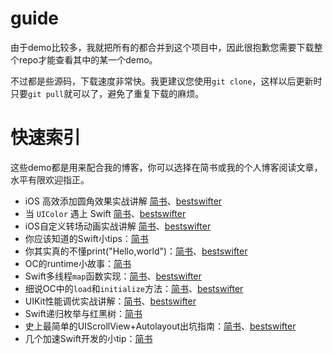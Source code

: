 # guide

由于demo比较多，我就把所有的都合并到这个项目中，因此很抱歉您需要下载整个repo才能查看其中的某一个demo。

不过都是些源码，下载速度非常快。我更建议您使用`git clone`，这样以后更新时只要`git pull`就可以了，避免了重复下载的麻烦。

# 快速索引

这些demo都是用来配合我的博客，你可以选择在简书或我的个人博客阅读文章，水平有限欢迎指正。

* iOS 高效添加圆角效果实战讲解 [简书](http://www.jianshu.com/p/f970872fdc22)、[bestswifter](http://bestswifter.com/efficient-rounded-corner/)
* 当 `UIColor` 遇上 Swift [简书](http://www.jianshu.com/p/f2173235cde8)、[bestswifter](http://bestswifter.com/uicolorliteral/)
* iOS自定义转场动画实战讲解 [简书](http://www.jianshu.com/p/ea0132738057)、[bestswifter](http://bestswifter.com/custom-transition-animation/)
* 你应该知道的Swift小tips：[简书](http://www.jianshu.com/p/a11c6060176c)
* 你其实真的不懂print("Hello,world")：[简书](http://www.jianshu.com/p/abb55919c453)、[bestswifter](http://bestswifter.com/helloworld/)
* OC的runtime小故事：[简书](http://www.jianshu.com/p/295cd2b6b42e)
* Swift多线程`map`函数实现：[简书](http://www.jianshu.com/p/ed61c56ed200)、[bestswifter](http://bestswifter.com/parallelmap/)
* 细说OC中的`load`和`initialize`方法：[简书](http://www.jianshu.com/p/d25f691f0b07)、[bestswifter](http://bestswifter.com/load-and-initialize/)
* UIKit性能调优实战讲解：[简书](http://www.jianshu.com/p/619cf14640f3)、[bestswifter](http://bestswifter.com/uikitxing-neng-diao-you-shi-zhan-jiang-jie/)
* Swift递归枚举与红黑树：[简书](http://www.jianshu.com/p/ad09e1f404b0)
* 史上最简单的UIScrollView+Autolayout出坑指南：[简书](http://www.jianshu.com/p/f7f1ba67c3ca)、[bestswifter](http://bestswifter.com/uiscrollviewwithautolayout/)
* 几个加速Swift开发的小tip：[简书](http://www.jianshu.com/p/5ebd5e8ecf60)
